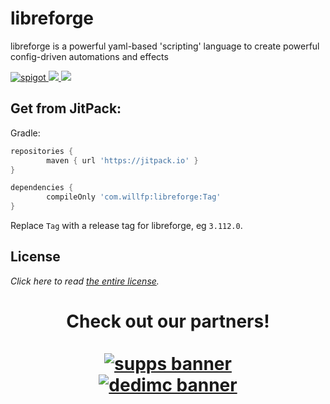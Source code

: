 # libreforge
libreforge is a powerful yaml-based 'scripting' language to create powerful config-driven automations and effects

<p>
    <a href="https://github.com/Auxilor/libreforge/releases">
        <img alt="spigot" src="https://img.shields.io/github/v/release/Auxilor/libreforge?color=informational"/>
    </a>
    <a href="https://plugins.auxilor.io/" alt="Docs">
        <img src="https://img.shields.io/badge/docs-docusaurus-informational"/>
    </a>
    <a href="https://discord.gg/ZcwpSsE/" alt="Discord">
        <img src="https://img.shields.io/discord/452518336627081236?label=discord&color=informational"/>
    </a>
</p>

## Get from JitPack:

Gradle:

```groovy
repositories {
        maven { url 'https://jitpack.io' }
}

```

```groovy
dependencies {
        compileOnly 'com.willfp:libreforge:Tag'
}
```

Replace `Tag` with a release tag for libreforge, eg `3.112.0`.

## License

*Click here to read [the entire license](https://github.com/Auxilor/eco/blob/master/LICENSE.md).*

<h1 align="center">
  Check out our partners!
  <br>
  <div style="width: 50%; margin: 0 auto;">
  <br>
    <a href="https://gamersupps.gg/discount/Auxilor?afmc=Auxilor" target="_blank">
      <img src="https://i.imgur.com/7mFhlQO.png" alt="supps banner">
    </a>
    <a href="https://dedimc.promo/Auxilor" target="_blank">
      <img src="https://i.imgur.com/x9aeH38.png" alt="dedimc banner">
    </a>
  <br>
  </div>
</h1>
